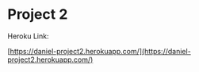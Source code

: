 # Project 2

Heroku Link:

[https://daniel-project2.herokuapp.com/](https://daniel-project2.herokuapp.com/)